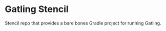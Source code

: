 Gatling Stencil
===============

Stencil repo that provides a bare bones Gradle project for running Gatling.
